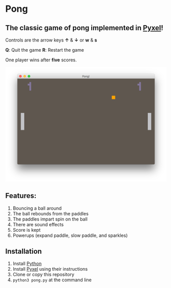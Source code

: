 # Pong #
## The classic game of pong implemented in [Pyxel](https://github.com/kitao/pyxel)! ##

Controls are the arrow keys **↑** & **↓** or **w** & **s**

**Q**: Quit the game
**R**: Restart the game

One player wins after **five** scores.

![Screenshot!](https://github.com/timbledum/pong/blob/master/pong_screenshot.png)

## Features: ##

1. Bouncing a ball around
2. The ball rebounds from the paddles
3. The paddles impart spin on the ball
4. There are sound effects
5. Score is kept
6. Powerups (expand paddle, slow paddle, and sparkles)

## Installation ##

1. Install [Python](https://www.python.org)
2. Install [Pyxel](https://github.com/kitao/pyxel) using their instructions
3. Clone or copy this repository
4. `python3 pong.py` at the command line